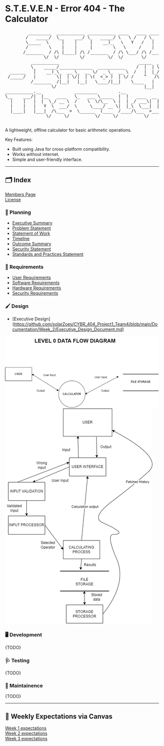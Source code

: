 # S.T.E.V.E.N - Error 404 - The Calculator 
<pre>
         _________  ___________ ___________ ____   ____ ___________     _______              
        /   _____/  \__    ___/ \_   _____/ \   \ /   / \_   _____/     \      \             
        \_____  \     |    |     |    __)_   \   Y   /   |    __)_      /   |   \            
        /        \    |    |     |        \   \     /    |        \    /    |    \           
       /_______  / /\ |____| /\ /_______  / /\ \___/ /\ /_______  / /\ \____|__  /           
               \/  \/        \/         \/  \/       \/         \/  \/         \/            
          ___________                               _____  _______      _____                
          \_   _____/_____________  ___________    /  |  | \   _  \    /  |  |               
  ______   |    __)_\_  __ \_  __ \/  _ \_  __ \  /   |  |_/  /_\  \  /   |  |_   ______     
 /_____/   |        \|  | \/|  | \(  <_> )  | \/ /    ^   /\  \_/   \/    ^   /  /_____/     
          /_______  /|__|   |__|   \____/|__|    \____   |  \_____  /\____   |               
                  \/                                  |__|        \/      |__|               
___________.__             _________        .__               .__          __                
\__    ___/|  |__   ____   \_   ___ \_____  |  |   ____  __ __|  | _____ _/  |_  ___________ 
  |    |   |  |  \_/ __ \  /    \  \/\__  \ |  | _/ ___\|  |  \  | \__  \\   __\/  _ \_  __ \
  |    |   |   Y  \  ___/  \     \____/ __ \|  |_\  \___|  |  /  |__/ __ \|  | (  <_> )  | \/
  |____|   |___|  /\___  >  \______  (____  /____/\___  >____/|____(____  /__|  \____/|__|   
                \/     \/          \/     \/          \/                \/                   
  </pre>

A lightweight, offline calculator for basic arithmetic operations.

Key Features:
- Built using Java for cross-platform compatibility.
- Works without internet.
- Simple and user-friendly interface.
 
---

## 🗂️ Index
[Members Page](Members_Page.md)<br>
[License](LICENSE)

### 🤔 Planning
- [Executive Summary](Documentation/Week_1/ExecutiveSummary.md)
- [Problem Statement](Documentation/Week_1/Problem_Statement.md)
- [Statement of Work](Documentation/Week_1/Statement%20of%20Work.md)
- [Timeline](Documentation/Week_1/Timeline)
- [Outcome Summary](Documentation/Week_1/Outcome%20Summary.md)
- [Security Statement](Documentation/Week_1/Security%20Statement.md)
- [Standards and Practices Statement](Documentation/Week_1/Standards%20and%20Practices%20Statement.md)

### 📐 Requirements
- [User Requirements](Documentation/Week_1/User%20Requirements.md)
- [Software Requirements](Documentation/Week_1/Software%20Requirements.md)
- [Hardware Requirements](Documentation/Week_1/Hardware%20Requirements.md)
- [Security Requirements](Documentation/Week_1/Security%20Requirements.md)

### 🖌️ Design
- [Executive Design] (https://github.com/solarZoey/CYBR_404_Project1_Team4/blob/main/Documentation/Week_2/Executive_Design_Document.md)

<img src="Images/CYBR 404 DESIGN DFD LEVEL 0.jpg" size="300" alt="L0 DFD">
<img src="Images/CYBR 404 DESIGN DFD LEVEL 1.jpg" size="300" alt="L1 DFD">

### 🖥️ Development
{TODO}
### 🩺 Testing
{TODO}
### 🔧 Maintainence
{TODO}

---

## 📑 Weekly Expectations via Canvas
[Week 1 expectations](https://canvas.unk.edu/courses/51421/assignments/672342)<br>
[Week 2 expectations](https://canvas.unk.edu/courses/51421/assignments/672343?module_item_id=1540292)<br>
[Week 3 expectations](https://canvas.unk.edu/courses/51421/assignments/672344?module_item_id=1540293)
